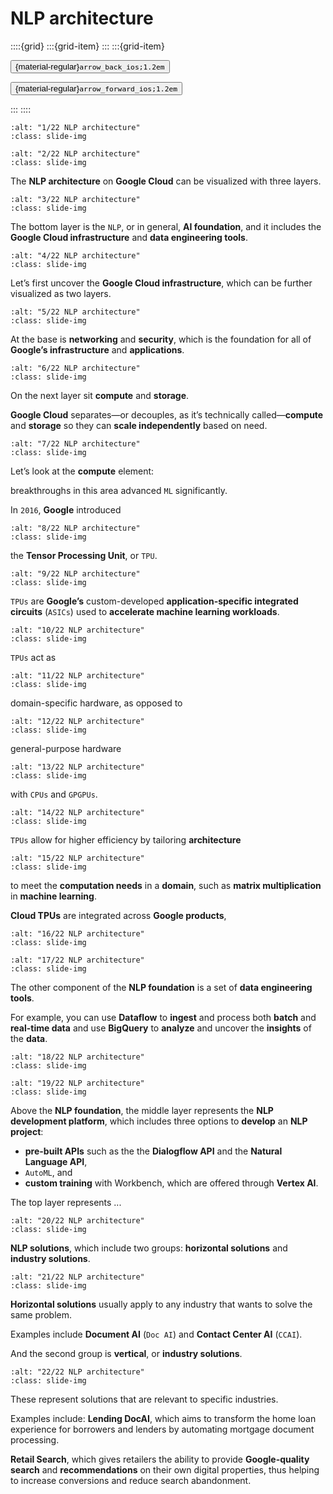 # NLP architecture

<aside class="margin sidebar">

::::{grid}
:::{grid-item}
:::
:::{grid-item}
<div id="slide-controls" class="btn-toolbar justify-content-between">

<button id="arrow_back" class="sd-btn">{material-regular}`arrow_back_ios;1.2em`</button>

<button id="arrow_forward" class="sd-btn">{material-regular}`arrow_forward_ios;1.2em`</button>
</div>
:::
::::
</aside>
<div class="slides">
<div>

```{image} ../../../images/gcp_courses/nlp_on_gcp/nlp_on_gcp/nlp_architecture/001.jpg
:alt: "1/22 NLP architecture"
:class: slide-img
```
<div class="cell tag_remove-input tag_output_scroll docutils container">
<div class="cell_output docutils container">


</div>
</div>
</div>
</div>
<div class="slides">
<div>

```{image} ../../../images/gcp_courses/nlp_on_gcp/nlp_on_gcp/nlp_architecture/002.jpg
:alt: "2/22 NLP architecture"
:class: slide-img
```
<div class="cell tag_remove-input tag_output_scroll docutils container">
<div class="cell_output docutils container">

The **NLP architecture** on **Google Cloud** can be visualized with three layers.
</div>
</div>
</div>
</div>
<div class="slides">
<div>

```{image} ../../../images/gcp_courses/nlp_on_gcp/nlp_on_gcp/nlp_architecture/003.jpg
:alt: "3/22 NLP architecture"
:class: slide-img
```
<div class="cell tag_remove-input tag_output_scroll docutils container">
<div class="cell_output docutils container">

The bottom layer is the `NLP`, or in general, **AI foundation**, and it includes the **Google Cloud infrastructure** and **data engineering tools**.
</div>
</div>
</div>
</div>
<div class="slides">
<div>

```{image} ../../../images/gcp_courses/nlp_on_gcp/nlp_on_gcp/nlp_architecture/004.jpg
:alt: "4/22 NLP architecture"
:class: slide-img
```
<div class="cell tag_remove-input tag_output_scroll docutils container">
<div class="cell_output docutils container">

Let’s first uncover the **Google Cloud infrastructure**, which can be further visualized as two layers.
</div>
</div>
</div>
</div>
<div class="slides">
<div>

```{image} ../../../images/gcp_courses/nlp_on_gcp/nlp_on_gcp/nlp_architecture/005.jpg
:alt: "5/22 NLP architecture"
:class: slide-img
```
<div class="cell tag_remove-input tag_output_scroll docutils container">
<div class="cell_output docutils container">

At the base is **networking** and **security**, which is the foundation for all of **Google’s infrastructure** and **applications**.
</div>
</div>
</div>
</div>
<div class="slides">
<div>

```{image} ../../../images/gcp_courses/nlp_on_gcp/nlp_on_gcp/nlp_architecture/006.jpg
:alt: "6/22 NLP architecture"
:class: slide-img
```
<div class="cell tag_remove-input tag_output_scroll docutils container">
<div class="cell_output docutils container">

On the next layer sit **compute** and **storage**. 

**Google Cloud** separates—or decouples, as it’s technically called—**compute** and **storage** so they can **scale independently** based on need.
</div>
</div>
</div>
</div>
<div class="slides">
<div>

```{image} ../../../images/gcp_courses/nlp_on_gcp/nlp_on_gcp/nlp_architecture/007.jpg
:alt: "7/22 NLP architecture"
:class: slide-img
```
<div class="cell tag_remove-input tag_output_scroll docutils container">
<div class="cell_output docutils container">

Let’s look at the **compute** element: 

breakthroughs in this area advanced `ML` significantly. 

In `2016`, **Google** introduced
</div>
</div>
</div>
</div>
<div class="slides">
<div>

```{image} ../../../images/gcp_courses/nlp_on_gcp/nlp_on_gcp/nlp_architecture/008.jpg
:alt: "8/22 NLP architecture"
:class: slide-img
```
<div class="cell tag_remove-input tag_output_scroll docutils container">
<div class="cell_output docutils container">

the **Tensor Processing Unit**, or `TPU`.
</div>
</div>
</div>
</div>
<div class="slides">
<div>

```{image} ../../../images/gcp_courses/nlp_on_gcp/nlp_on_gcp/nlp_architecture/009.jpg
:alt: "9/22 NLP architecture"
:class: slide-img
```
<div class="cell tag_remove-input tag_output_scroll docutils container">
<div class="cell_output docutils container">

`TPUs` are **Google’s** custom-developed **application-specific integrated circuits** (`ASICs`) used to **accelerate machine learning workloads**.
</div>
</div>
</div>
</div>
<div class="slides">
<div>

```{image} ../../../images/gcp_courses/nlp_on_gcp/nlp_on_gcp/nlp_architecture/010.jpg
:alt: "10/22 NLP architecture"
:class: slide-img
```
<div class="cell tag_remove-input tag_output_scroll docutils container">
<div class="cell_output docutils container">

`TPUs` act as
</div>
</div>
</div>
</div>
<div class="slides">
<div>

```{image} ../../../images/gcp_courses/nlp_on_gcp/nlp_on_gcp/nlp_architecture/011.jpg
:alt: "11/22 NLP architecture"
:class: slide-img
```
<div class="cell tag_remove-input tag_output_scroll docutils container">
<div class="cell_output docutils container">

domain-specific hardware, as opposed to
</div>
</div>
</div>
</div>
<div class="slides">
<div>

```{image} ../../../images/gcp_courses/nlp_on_gcp/nlp_on_gcp/nlp_architecture/012.jpg
:alt: "12/22 NLP architecture"
:class: slide-img
```
<div class="cell tag_remove-input tag_output_scroll docutils container">
<div class="cell_output docutils container">

general-purpose hardware
</div>
</div>
</div>
</div>
<div class="slides">
<div>

```{image} ../../../images/gcp_courses/nlp_on_gcp/nlp_on_gcp/nlp_architecture/013.jpg
:alt: "13/22 NLP architecture"
:class: slide-img
```
<div class="cell tag_remove-input tag_output_scroll docutils container">
<div class="cell_output docutils container">

with `CPUs` and `GPGPUs`.
</div>
</div>
</div>
</div>
<div class="slides">
<div>

```{image} ../../../images/gcp_courses/nlp_on_gcp/nlp_on_gcp/nlp_architecture/014.jpg
:alt: "14/22 NLP architecture"
:class: slide-img
```
<div class="cell tag_remove-input tag_output_scroll docutils container">
<div class="cell_output docutils container">

`TPUs` allow for higher efficiency by tailoring **architecture**
</div>
</div>
</div>
</div>
<div class="slides">
<div>

```{image} ../../../images/gcp_courses/nlp_on_gcp/nlp_on_gcp/nlp_architecture/015.jpg
:alt: "15/22 NLP architecture"
:class: slide-img
```
<div class="cell tag_remove-input tag_output_scroll docutils container">
<div class="cell_output docutils container">

to meet the **computation needs** in a **domain**, such as **matrix multiplication** in **machine learning**. 

**Cloud TPUs** are integrated across **Google products**,
</div>
</div>
</div>
</div>
<div class="slides">
<div>

```{image} ../../../images/gcp_courses/nlp_on_gcp/nlp_on_gcp/nlp_architecture/016.jpg
:alt: "16/22 NLP architecture"
:class: slide-img
```
<div class="cell tag_remove-input tag_output_scroll docutils container">
<div class="cell_output docutils container">


</div>
</div>
</div>
</div>
<div class="slides">
<div>

```{image} ../../../images/gcp_courses/nlp_on_gcp/nlp_on_gcp/nlp_architecture/017.jpg
:alt: "17/22 NLP architecture"
:class: slide-img
```
<div class="cell tag_remove-input tag_output_scroll docutils container">
<div class="cell_output docutils container">

The other component of the **NLP foundation** is a set of **data engineering tools**. 

For example, you can use **Dataflow** to **ingest** and process both **batch** and **real-time data** and use **BigQuery** to **analyze** and uncover the **insights** of the **data**.
</div>
</div>
</div>
</div>
<div class="slides">
<div>

```{image} ../../../images/gcp_courses/nlp_on_gcp/nlp_on_gcp/nlp_architecture/018.jpg
:alt: "18/22 NLP architecture"
:class: slide-img
```
<div class="cell tag_remove-input tag_output_scroll docutils container">
<div class="cell_output docutils container">


</div>
</div>
</div>
</div>
<div class="slides">
<div>

```{image} ../../../images/gcp_courses/nlp_on_gcp/nlp_on_gcp/nlp_architecture/019.jpg
:alt: "19/22 NLP architecture"
:class: slide-img
```
<div class="cell tag_remove-input tag_output_scroll docutils container">
<div class="cell_output docutils container">

Above the **NLP foundation**, the middle layer represents the **NLP development platform**, which includes three options to **develop** an **NLP project**: 
* **pre-built APIs** such as the the **Dialogflow API** and the **Natural Language API**, 
* `AutoML`, and 
* **custom training** with Workbench, which are offered through **Vertex AI**.

The top layer represents ...
</div>
</div>
</div>
</div>
<div class="slides">
<div>

```{image} ../../../images/gcp_courses/nlp_on_gcp/nlp_on_gcp/nlp_architecture/020.jpg
:alt: "20/22 NLP architecture"
:class: slide-img
```
<div class="cell tag_remove-input tag_output_scroll docutils container">
<div class="cell_output docutils container">

**NLP solutions**, which include two groups: **horizontal solutions** and **industry solutions**.
</div>
</div>
</div>
</div>
<div class="slides">
<div>

```{image} ../../../images/gcp_courses/nlp_on_gcp/nlp_on_gcp/nlp_architecture/021.jpg
:alt: "21/22 NLP architecture"
:class: slide-img
```
<div class="cell tag_remove-input tag_output_scroll docutils container">
<div class="cell_output docutils container">

**Horizontal solutions** usually apply to any industry that wants to solve the same problem. 

Examples include **Document AI** (`Doc AI`) and **Contact Center AI** (`CCAI`).

And the second group is **vertical**, or **industry solutions**.
</div>
</div>
</div>
</div>
<div class="slides">
<div>

```{image} ../../../images/gcp_courses/nlp_on_gcp/nlp_on_gcp/nlp_architecture/022.jpg
:alt: "22/22 NLP architecture"
:class: slide-img
```
<div class="cell tag_remove-input tag_output_scroll docutils container">
<div class="cell_output docutils container">

These represent solutions that are relevant to specific industries. 

Examples include: **Lending DocAI**, which aims to transform the home loan experience for borrowers and lenders by automating mortgage document processing.

**Retail Search**, which gives retailers the ability to provide **Google-quality search** and **recommendations** on their own digital properties, thus helping to increase conversions and reduce search abandonment.
</div>
</div>
</div>
</div>

